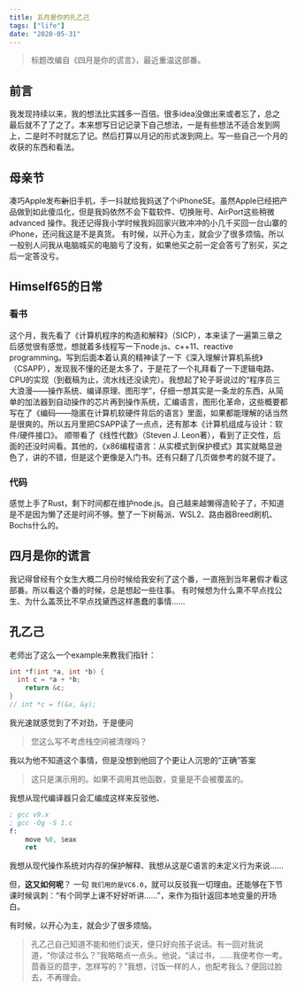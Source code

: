 ```yaml
---
title: 五月是你的孔乙己
tags: ["life"]
date: "2020-05-31"
---
```


> 标题改编自《四月是你的谎言》，最近重温这部番。 
## 前言
我发现持续以来，我的想法比实践多一百倍。很多idea没做出来或者忘了，总之最后就不了了之了。本来想写日记记录下自己想法，一是有些想法不适合发到网上，二是时不时就忘了记。然后打算以月记的形式泼到网上。写一些自己一个月的收获的东西和看法。
## 母亲节
凑巧Apple发布~~新~~旧手机，手一抖就给我妈送了个iPhoneSE。虽然Apple已经把产品做到如此傻瓜化，但是我妈依然不会下载软件、切换账号、AirPort这些稍微 advanced 操作。我还记得我小学时候我妈回家兴致冲冲的小几千买回一台山寨的iPhone，还问我这是不是真货。
有时候，以开心为主，就会少了很多烦恼。所以一般别人问我从电脑城买的电脑亏了没有，如果他买之前一定会答亏了别买，买之后一定答没亏。
## Himself65的日常
### 看书
这个月，我先看了《计算机程序的构造和解释》（SICP），本来读了一遍第三章之后感觉很有感觉，想就着多线程写一下node.js、c++11、reactive programming。写到后面本着认真的精神读了一下《深入理解计算机系统》（CSAPP），发现我不懂的还是太多了，于是花了一个礼拜看了一下逻辑电路、CPU的实现（到截稿为止，流水线还没读完）。我想起了轮子哥说过的“程序员三大浪漫——操作系统、编译原理、图形学”，仔细一想其实是一条龙的东西，从简单的加法器到自动操作的芯片再到操作系统，汇编语言，图形化革命，这些概要都写在了《编码——隐匿在计算机软硬件背后的语言》里面，如果都能理解的话当然是很爽的。所以五月里把CSAPP读了一点点，还有那本《计算机组成与设计：软件/硬件接口》。
顺带看了《线性代数》（Steven J. Leon著），看到了正交性，后面的还没时间看。其他的，《x86编程语言：从实模式到保护模式》其实就略显逊色了，讲的不错，但是这个更像是入门书。还有只翻了几页做参考的就不提了。
### 代码
感觉上手了Rust，剩下时间都在维护node.js。自己越来越懒得造轮子了，不知道是不是因为懒了还是时间不够。整了一下树莓派、WSL2、路由器Breed刷机、Bochs什么的。
## 四月是你的谎言
我记得曾经有个女生大概二月份时候给我安利了这个番，一直拖到当年暑假才看这部番。所以看这个番的时候，总是想起一些往事。
有时候想为什么熏不早点找公生、为什么盖茨比不早点找黛西这样愚蠢的事情……
## 孔乙己
老师出了这么一个example来教我们指针：
```cpp
int *f(int *a, int *b) {
  int c = *a + *b;
	return &c;
}
// int *c = f(&x, &y);
```
我光速就感觉到了不对劲，于是便问
> 您这么写不考虑栈空间被清理吗？

我以为他不知道这个事情，但是没想到他回了个更让人沉思的“正确”答案

> 这只是演示用的。如果不调用其他函数，变量是不会被覆盖的。  

我想从现代编译器只会汇编成这样来反驳他、
```nasm
; gcc v9.x
; gcc -Og -S 1.c
f:
	move %0, $eax
	ret
```
我想从现代操作系统对内存的保护解释、我想从这是C语言的未定义行为来说……

但，**这又如何呢**？
一句 `我们用的是VC6.0`，就可以反驳我一切理由。还能够在下节课时候讽刺：“有个同学上课不好好听讲……”，来作为指针返回本地变量的开场白。

有时候，以开心为主，就会少了很多烦恼。

> 孔乙己自己知道不能和他们谈天，便只好向孩子说话。有一回对我说道，“你读过书么？”我略略点一点头。他说，“读过书，……我便考你一考。茴香豆的茴字，怎样写的？”我想，讨饭一样的人，也配考我么？便回过脸去，不再理会。  
